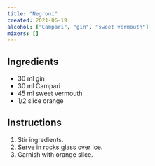 ```yaml
---
title: "Negroni"
created: 2021-06-19
alcohol: ["Campari", "gin", "sweet vermouth"]
mixers: []
---
```


## Ingredients

- 30 ml gin
- 30 ml Campari
- 45 ml sweet vermouth
- 1/2 slice orange

## Instructions

1. Stir ingredients.
2. Serve in rocks glass over ice.
3. Garnish with orange slice.
